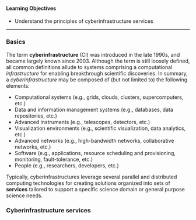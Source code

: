 
#### Learning Objectives

- Understand the principles of cyberinfrastructure services

---

### Basics

The term **cyberinfrastructure** (CI) was introduced in the late 1990s, and 
became largely known since 2003. Although the term is still loosely defined,
all common definitions allude to systems comprising a computational 
_infrastructure_ for enabling breakthrough scientific discoveries. 
In summary, a _cyberinfrastructure_ may be composed of (but not limited to)
the following elements:  
 
- Computational systems (e.g., grids, clouds, clusters, supercomputers, etc.)
- Data and information management systems (e.g., databases, data repositories, etc.)
- Advanced instruments (e.g., telescopes, detectors, etc.)
- Visualization environments (e.g., scientific visualization, data analytics, etc.)
- Advanced networks (e.g., high-bandwidth networks, collaborative networks, etc.)
- Software (e.g., applications, resource scheduling and provisioning, monitoring, 
  fault-tolerance, etc.)
- People (e.g., researchers, developers, etc.)

Typically, cyberinfrastructures leverage several parallel and distributed 
computing technologies for creating solutions organized into sets of **services** 
tailored to support a specific science domain or general purpose science 
needs. 

### Cyberinfrastructure services
